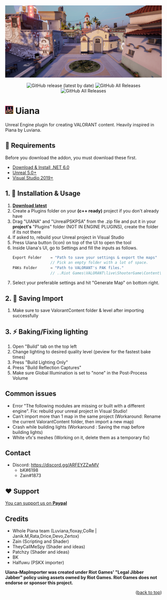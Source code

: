 <div id="top"></div>

<br />
<div align="center">
  <a href="https://github.com/djhaled/Uiana-MapImporter">
    <img src="HighresScreenshot00002.png" alt="ScreenShot">
  </a>
  <p align="center">
    <img alt="GitHub release (latest by date)" src="https://img.shields.io/github/v/release/djhaled/Uiana-MapImporter?color=green&style=for-the-badge">
    <img alt="GitHub All Releases" src="https://img.shields.io/github/downloads/djhaled/Uiana-MapImporter/total?color=green&style=for-the-badge">
    <img alt="GitHub All Releases" src="https://img.shields.io/discord/436687524199661599?color=7289da&style=for-the-badge">
  </p>
</div>

# <img src=https://github.com/djhaled/Uiana-MapImporter/blob/main/Uiana/Resources/Icon128.png alt="Logo" width="26"> **Uiana**
Unreal Engine plugin for creating VALORANT content. Heavily inspired in Piana by Luviana.


## 📒 Requirements

Before you download the addon, you must download these first.

* [Download & Install .NET 6.0](https://dotnet.microsoft.com/en-us/download/dotnet/thank-you/runtime-6.0.5-windows-x64-installer)
* [Unreal 5.0+](https://www.unrealengine.com/en-US/download) 
* [Visual Studio 2019+](https://docs.unrealengine.com/4.26/en-US/ProductionPipelines/DevelopmentSetup/VisualStudioSetup/)


## 1. 🔧 Installation & Usage
1. **[Download latest](https://github.com/djhaled/Uiana-MapImporter/releases)**
2. Create a Plugins folder on your **(c++ ready)** project if you don't already have
3. Drag "UIANA" and "UnrealPSKPSA" from the .zip file and put it in your **project's** "Plugins" folder (NOT IN ENGINE PLUGINS), create the folder if its not there
4. If asked to, rebuild your Unreal project in Visual Studio
5. Press Uiana button (Icon) on top of the UI to open the tool
6. Inside Uiana's UI, go to Settings and fill the inputs as follows.
   ```js
   Export Folder    = "Path to save your settings & export the maps"
                    // Pick an empty folder with a lot of space.
   PAKs Folder      = "Path to VALORANT's PAK files."
                    // ..Riot Games\VALORANT\live\ShooterGame\Content\Paks\
   ```
6. Select your preferable settings and hit "Generate Map" on bottom right.

## 2. 💾 Saving Import
1. Make sure to save ValorantContent folder & level after importing successfully

## 3. ⚡ Baking/Fixing lighting
1. Open "Build" tab on the top left
2. Change lighting to desired quality level (peview for the fastest bake times)
3. Press "Build Lighting Only" 
4. Press "Build Reflection Captures"
5. Make sure Global Illumination is set to "none" in the Post-Process Volume



## Common issues
- Error "The following modules are missing or built with a different engine". Fix: rebuild your unreal project in Visual Studio!
- Can't import more than 1 map in the same project (Workaround: Rename the current ValorantContent folder, then import a new map)
- Crash while building lights (Workaround : Saving the map before building lights)
- White vfx's meshes (Working on it, delete them as a temporary fix)

## Contact 
* Discord: https://discord.gg/ARFEYZZwMV
  - bK#6198
  - Zain#1873

## ❤️ Support
[You can support us on **Paypal**](https://www.paypal.com/cgi-bin/webscr?cmd=_donations&business=bekmassruha1407@gmail.com&lc=US&no_note=0&item_name=Thank+you+for+suppporting+Uiana+Map+Import+Plugin+development+&cn=&curency_code=USD&bn=PP-DonationsBF:btn_donateCC_LG.gif:NonHosted)

## Credits
- Whole Piana team (Luviana,floxay,CoRe | Janik.M,Rata,Drice,Devo,Zertox)
- Zain (Scripting and Shader)
- TheyCallMeSpy (Shader and ideas)
- Patchzy (Shader and ideas)
- BK
- Halfuwu (PSKX importer)

**Uiana-MapImporter was created under Riot Games' "Legal Jibber Jabber" policy using assets owned by Riot Games.  Riot Games does not endorse or sponsor this project.**


<p align="right">(<a href="#top">back to top</a>)</p>


